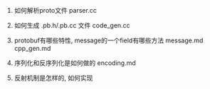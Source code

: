 1. 如何解析proto文件
  parser.cc

2. 如何生成 .pb.h/.pb.cc 文件
  code_gen.cc

3. protobuf有哪些特性, message的一个field有哪些方法
  message.md
  cpp_gen.md

4. 序列化和反序列化是如何做的
  encoding.md

5. 反射机制是怎样的, 如何实现
